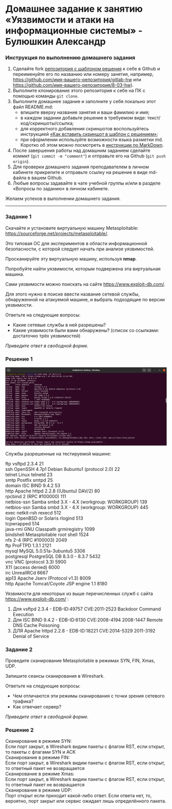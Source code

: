 # Домашнее задание к занятию «Уязвимости и атаки на информационные системы» - Булюшкин Александр

### Инструкция по выполнению домашнего задания

1. Сделайте fork [репозитория c шаблоном решения](https://github.com/netology-code/sys-pattern-homework) к себе в Github и переименуйте его по названию или номеру занятия, например, https://github.com/имя-вашего-репозитория/gitlab-hw или https://github.com/имя-вашего-репозитория/8-03-hw).
2. Выполните клонирование этого репозитория к себе на ПК с помощью команды `git clone`.
3. Выполните домашнее задание и заполните у себя локально этот файл README.md:
   - впишите вверху название занятия и ваши фамилию и имя;
   - в каждом задании добавьте решение в требуемом виде: текст/код/скриншоты/ссылка;
   - для корректного добавления скриншотов воспользуйтесь инструкцией [«Как вставить скриншот в шаблон с решением»](https://github.com/netology-code/sys-pattern-homework/blob/main/screen-instruction.md);
   - при оформлении используйте возможности языка разметки md. Коротко об этом можно посмотреть в [инструкции по MarkDown](https://github.com/netology-code/sys-pattern-homework/blob/main/md-instruction.md).
4. После завершения работы над домашним заданием сделайте коммит (`git commit -m "comment"`) и отправьте его на Github (`git push origin`).
5. Для проверки домашнего задания преподавателем в личном кабинете прикрепите и отправьте ссылку на решение в виде md-файла в вашем Github.
6. Любые вопросы задавайте в чате учебной группы и/или в разделе «Вопросы по заданию» в личном кабинете.

Желаем успехов в выполнении домашнего задания.

------

### Задание 1

Скачайте и установите виртуальную машину Metasploitable: https://sourceforge.net/projects/metasploitable/.

Это типовая ОС для экспериментов в области информационной безопасности, с которой следует начать при анализе уязвимостей.

Просканируйте эту виртуальную машину, используя **nmap**.

Попробуйте найти уязвимости, которым подвержена эта виртуальная машина.

Сами уязвимости можно поискать на сайте https://www.exploit-db.com/.

Для этого нужно в поиске ввести название сетевой службы, обнаруженной на атакуемой машине, и выбрать подходящие по версии уязвимости.

Ответьте на следующие вопросы:

- Какие сетевые службы в ней разрешены?
- Какие уязвимости были вами обнаружены? (список со ссылками: достаточно трёх уязвимостей)
  
*Приведите ответ в свободной форме.*  

### Решение 1

![Task_01.png](https://github.com/bulrza/13-01/blob/main/img/Task_01a.png)

 Службы разрешенные на тестируемой машине:
 
 ftp         vsftpd 2.3.4                                       21  
 ssh         OpenSSH 4.7p1 Debian 8ubuntu1 (protocol 2.0)       22  
 telnet      Linux telnetd                                      23  
 smtp        Postfix smtpd                                      25  
 domain      ISC BIND 9.4.2                                     53  
 http        Apache httpd 2.2.8 ((Ubuntu) DAV/2)                80  
 rpcbind     2 (RPC #100000)                                    111  
 netbios-ssn Samba smbd 3.X - 4.X (workgroup: WORKGROUP)        139  
 netbios-ssn Samba smbd 3.X - 4.X (workgroup: WORKGROUP)        445  
 exec        netkit-rsh rexecd                                  512  
 login       OpenBSD or Solaris rlogind                         513  
 tcpwrapped                                                     514  
 java-rmi    GNU Classpath grmiregistry                         1099  
 bindshell   Metasploitable root shell                          1524  
 nfs         2-4 (RPC #100003)                                  2049  
 ftp         ProFTPD 1.3.1                                      2121  
 mysql       MySQL 5.0.51a-3ubuntu5                             3306  
 postgresql  PostgreSQL DB 8.3.0 - 8.3.7                        5432  
 vnc         VNC (protocol 3.3)                                 5900  
 X11         (access denied)                                    6000  
 irc         UnrealIRCd                                         6667  
 ajp13       Apache Jserv (Protocol v1.3)                       8009  
 http        Apache Tomcat/Coyote JSP engine 1.1                8180  

 Уязвимости для некоторых из выше перечисленных служб с сайта https://www.exploit-db.com/ :
1.  Для vsftpd 2.3.4 - EDB-ID:49757 CVE:2011-2523  Backdoor Command Execution
2.  Для ISC BIND 9.4.2 - EDB-ID:6130 CVE:2008-4194 2008-1447 Remote DNS Cache Poisoning
3.  ДЛЯ Apache httpd 2.2.8 - EDB-ID:18221 CVE:2014-5329 2011-3192 Denial of Service

### Задание 2

Проведите сканирование Metasploitable в режимах SYN, FIN, Xmas, UDP.

Запишите сеансы сканирования в Wireshark.

Ответьте на следующие вопросы:

- Чем отличаются эти режимы сканирования с точки зрения сетевого трафика?
- Как отвечает сервер?

*Приведите ответ в свободной форме.*

### Решение 2

 Сканирование в режиме SYN:  
Если порт закрыт, в  Wireshark видим пакеты с флагом RST, если открыт, то пакеты с флагами SYN и ACK  
 Сканирование в режиме FIN:  
Если порт закрыт, в Wireshark видим пакеты с флагом RST, если открыт, то ответный пакет не возвращается  
 Сканирование в режиме Xmas:  
Если порт закрыт, в Wireshark видим пакеты с флагом RST, если открыт, то ответный пакет не возвращается  
 Сканирование в режиме UDP:  
Порт открыт если приходит какой-либо ответ. Если ответа нет, то, вероятно, порт закрыт или сервис ожидает лишь определённого пакета.  


